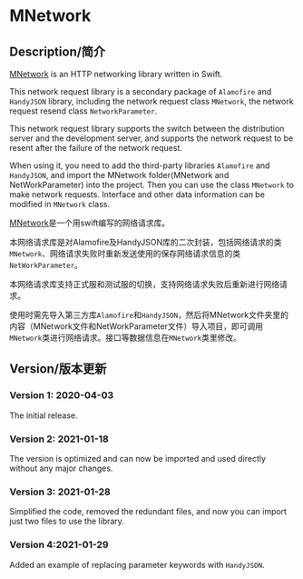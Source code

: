 # MNetwork
## Description/简介

[MNetwork](https://github.com/MichaelLynx/MNetwork) is an HTTP networking library written in Swift.

This network request library is a secondary package of `Alamofire` and `HandyJSON` library, including the network request class `MNetwork`, the network request resend class `NetworkParameter`.

This network request library supports the switch between the distribution server and the development server, and supports the network request to be resent after the failure of the network request.

When using it, you need to add the third-party libraries ` Alamofire ` and ` HandyJSON `, and  import the MNetwork folder(MNetwork and NetWorkParameter) into the project. Then you can use the class `MNetwork` to make network requests. Interface and other data information can be modified in `MNetwork` class.



[MNetwork](https://github.com/MichaelLynx/MNetwork)是一个用swift编写的网络请求库。

本网络请求库是对Alamofire及HandyJSON库的二次封装，包括网络请求的类`MNetwork`、网络请求失败时重新发送使用的保存网络请求信息的类`NetWorkParameter`。

本网络请求库支持正式服和测试服的切换，支持网络请求失败后重新进行网络请求。

使用时需先导入第三方库`Alamofire`和`HandyJSON`，然后将MNetwork文件夹里的内容（MNetwork文件和NetWorkParameter文件）导入项目，即可调用`MNetwork`类进行网络请求。接口等数据信息在`MNetwork`类里修改。




## Version/版本更新

### Version 1: 2020-04-03

The initial release.

### Version 2: 2021-01-18

The version is optimized and can now be imported and used directly without any major changes.

### Version 3: 2021-01-28

Simplified the code, removed the redundant files, and now you can import just two files to use the library.

### Version 4:2021-01-29

Added an example of replacing parameter keywords with `HandyJSON`. 